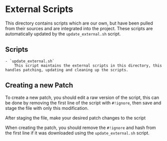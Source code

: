 # External Scripts

This directory contains scripts which are our own, but have been pulled from their sources and are integrated into the project.
These scripts are automatically updated by the `update_external.sh` script.

## Scripts

    - `update_external.sh`
        This script maintains the external scripts in this directory, this handles patching, updating and cleaning up the scripts.

## Creating a new Patch

To create a new patch, you should edit a raw version of the script, this can be done by removing the first line of the script with `#!ignore`, then save and stage the file with only this modification.

After staging the file, make your desired patch changes to the script


When creating the patch, you should remove the `#!ignore` and hash from the first line if it was downloaded using the `update_external.sh` script.
